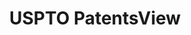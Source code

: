 ---
bigquery: https://console.cloud.google.com/bigquery?p=patents-public-data&d=patentsview&page=dataset
citation: Attribution should be given to PatentsView for use, distribution, or derivative
  works.
code: https://github.com/CSSIP-AIR/PatentsView-Code-Snippets/
contributors: USPTO
cost: None
description: 'PatentsView includes US patent data including raw data (summaries, applications,
  pregrant applications), disambugations of inventors and assignees, and inventor
  gender estimates.  Also foreign priority data, # of figures and sheets, and government
  interest statements.'
documentation: https://patentsview.org/query/builder-faqs
last_edit: 04/05/2022, 10:00:10
location: https://patentsview.org/
maintained_by: USPTO
record_creation_timestamp: 12/2/2020 17:20:46
schema_fields:
- application_id
- subsection_id
- level_three
- disamb_inventor_id_20190312
- disamb_inventor_id_20200331
- withdrawn
- name
- disamb_assignee_id_20191231
- disamb_inventor_id_20170307
- subgroup_id
- main_group
- variety
- disamb_inventor_id_20200929
- num
- field_id
- subclass_id
- status
- disamb_inventor_id_20171226
- disamb_inventor_id_20190820
- subclass
- classification_data_source
- citation_id
- abstract
- disamb_inventor_id_20201229
- symbol_position
- county
- term_extension
- doc_type
- lawyer_id
- series_code
- country_transformed
- level_two
- relkind
- male
- city
- contract_award_number
- disamb_assignee_id_20191008
- uuid
- id
- field_title
- reldocno
- deceased
- gi_statement
- action_date
- latin_name
- disamb_inventor_id_20191231
- section_id
- disamb_assignee_id_20190312
- disamb_assignee_id_20181127
- category
- doctype
- assignee_id
- level_one
- kind
- _371_date
- num_claims
- ipc_class
- fname
- num_sheets
- state
- section
- latitude
- disamb_assignee_id_20200630
- rawlocation_id
- date
- classification_status
- location_id
- disamb_assignee_id_20200929
- length
- exemplary
- male_flag
- text
- mainclass_id
- classification_value
- classification_level
- lapse_of_patent
- dependent
- subgroup
- term_disclaimer
- disamb_inventor_id_20191008
- f102_date
- disamb_inventor_id_20170808
- publication_number
- latlong
- f371_date
- term_grant
- group_id
- disamb_inventor_id_20181127
- designation
- organization
- category_id
- filename
- patent_id
- lname
- disamb_assignee_id_20200331
- group
- rawinventor_id
- country
- disamb_inventor_id_20200630
- rel_id
- subcategory_id
- county_fips
- _102_date
- title
- name_last
- disclaimer_date
- name_first
- number
- rule_47
- num_figures
- sequence
- attribution_status
- state_fips
- role
- type
- organization_id
- sector_title
- inventor_id
- disamb_assignee_id_20190820
- longitude
- disamb_inventor_id_20180528
- rawassignee_id
- ipc_version_indicator
- disamb_inventor_id_20171003
- applicant_type
shortname: patentsview
tags:
- disambiguation
- United States
- gender
terms_of_use: Creative Commons Attribution 4.0 International License.
timeframe: 1963-1999
title: USPTO PatentsView
uuid: cf1780b1-e265-4e49-8d1d-83b9cfe0fd9a
---